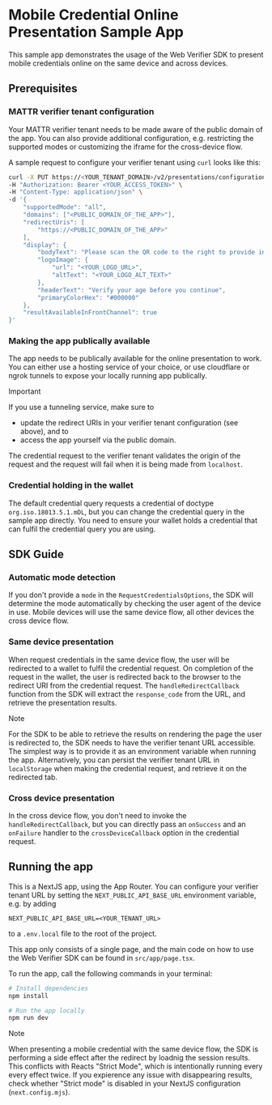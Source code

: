 # Mobile Credential Online Presentation Sample App

This sample app demonstrates the usage of the Web Verifier SDK to present mobile credentials online on the same device and across devices.

## Prerequisites

### MATTR verifier tenant configuration

Your MATTR verifier tenant needs to be made aware of the public domain of the app.
You can also provide additional configuration, e.g. restricting the supported modes or customizing the iframe for the cross-device flow.

A sample request to configure your verifier tenant using `curl` looks like this:

```bash
curl -X PUT https://<YOUR_TENANT_DOMAIN>/v2/presentations/configuration \
-H "Authorization: Bearer <YOUR_ACCESS_TOKEN>" \
-H "Content-Type: application/json" \
-d '{
    "supportedMode": "all",
    "domains": ["<PUBLIC_DOMAIN_OF_THE_APP>"],
    "redirectUris": [
        "https://<PUBLIC_DOMAIN_OF_THE_APP>"
    ],
    "display": {
        "bodyText": "Please scan the QR code to the right to provide information required for this interaction.",
        "logoImage": {
            "url": "<YOUR_LOGO_URL>",
            "altText": "<YOUR_LOGO_ALT_TEXT>"
        },
        "headerText": "Verify your age before you continue",
        "primaryColorHex": "#000000"
    },
    "resultAvailableInFrontChannel": true
}'
```

### Making the app publically available

The app needs to be publically available for the online presentation to work.
You can either use a hosting service of your choice, or use cloudflare or ngrok tunnels to expose your locally running app publically.

> [!IMPORTANT]
> If you use a tunneling service, make sure to
> * update the redirect URIs in your verifier tenant configuration (see above), and to
> * access the app yourself via the public domain.
>
> The credential request to the verifier tenant validates the origin of the request and the request will fail when it is being made from `localhost`.

### Credential holding in the wallet

The default credential query requests a credential of doctype `org.iso.18013.5.1.mDL`, but you can change the credential query in the sample app directly.
You need to ensure your wallet holds a credential that can fulfil the credential query you are using.


## SDK Guide

### Automatic mode detection

If you don't provide a `mode` in the `RequestCredentialsOptions`, the SDK will determine the mode automatically by checking the user agent of the device in use.
Mobile devices will use the same device flow, all other devices the cross device flow.

### Same device presentation

When request credentials in the same device flow, the user will be redirected to a wallet to fulfil the credential request.
On completion of the request in the wallet, the user is redirected back to the browser to the redirect URI from the credential request.
The `handleRedirectCallback` function from the SDK will extract the `response_code` from the URL, and retrieve the presentation results.

> [!NOTE]
> For the SDK to be able to retrieve the results on rendering the page the user is redirected to, the SDK needs to have the verifier tenant URL accessible.
> The simplest way is to provide it as an environment variable when running the app.
> Alternatively, you can persist the verifier tenant URL in `localStorage` when making the credential request, and retrieve it on the redirected tab.

### Cross device presentation

In the cross device flow, you don't need to invoke the `handleRedirectCallback`, but you can directly pass an `onSuccess` and an `onFailure` handler to the `crossDeviceCallback` option in the credential request.

## Running the app

This is a NextJS app, using the App Router.
You can configure your verifier tenant URL by setting the `NEXT_PUBLIC_API_BASE_URL` environment variable, e.g. by adding
```
NEXT_PUBLIC_API_BASE_URL=<YOUR_TENANT_URL>
```
to a `.env.local` file to the root of the project.

This app only consists of a single page, and the main code on how to use the Web Verifier SDK can be found in `src/app/page.tsx`.

To run the app, call the following commands in your terminal:

```bash
# Install dependencies
npm install

# Run the app locally
npm run dev
```

> [!NOTE]
> When presenting a mobile credential with the same device flow, the SDK is performing a side effect after the redirect by loadnig the session results.
> This conflicts with Reacts "Strict Mode", which is intentionally running every every effect twice.
> If you expierence any issue with disappearing results, check whether "Strict mode" is disabled in your NextJS configuration (`next.config.mjs`).
